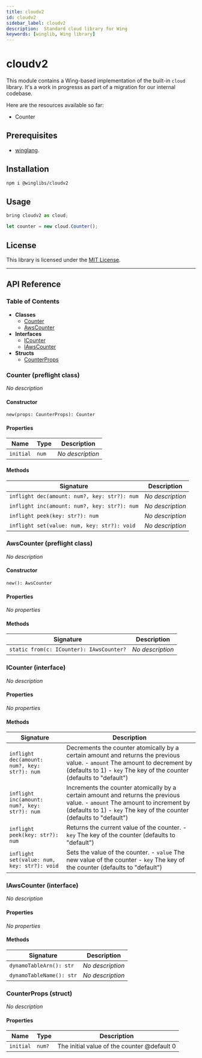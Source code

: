 ```yaml
---
title: cloudv2
id: cloudv2
sidebar_label: cloudv2
description:  Standard cloud library for Wing
keywords: [winglib, Wing library]
---
```

# cloudv2

This module contains a Wing-based implementation of the built-in `cloud` library. It's a work in progresss as part of a migration for our internal codebase.

Here are the resources available so far:
- Counter

## Prerequisites

* [winglang](https://winglang.io).

## Installation

```sh
npm i @winglibs/cloudv2
```

## Usage

```js
bring cloudv2 as cloud;

let counter = new cloud.Counter();
```

## License

This library is licensed under the [MIT License](./LICENSE).

---
## API Reference

### Table of Contents

- **Classes**
  - <a href="#@winglibs/cloudv2.Counter">Counter</a>
  - <a href="#@winglibs/cloudv2.AwsCounter">AwsCounter</a>
- **Interfaces**
  - <a href="#@winglibs/cloudv2.ICounter">ICounter</a>
  - <a href="#@winglibs/cloudv2.IAwsCounter">IAwsCounter</a>
- **Structs**
  - <a href="#@winglibs/cloudv2.CounterProps">CounterProps</a>

### Counter (preflight class) <a class="wing-docs-anchor" id="@winglibs/cloudv2.Counter"></a>

*No description*

#### Constructor

```
new(props: CounterProps): Counter
```

#### Properties

| **Name** | **Type** | **Description** |
| --- | --- | --- |
| <code>initial</code> | <code>num</code> | *No description* |

#### Methods

| **Signature** | **Description** |
| --- | --- |
| <code>inflight dec(amount: num?, key: str?): num</code> | *No description* |
| <code>inflight inc(amount: num?, key: str?): num</code> | *No description* |
| <code>inflight peek(key: str?): num</code> | *No description* |
| <code>inflight set(value: num, key: str?): void</code> | *No description* |

### AwsCounter (preflight class) <a class="wing-docs-anchor" id="@winglibs/cloudv2.AwsCounter"></a>

*No description*

#### Constructor

```
new(): AwsCounter
```

#### Properties

*No properties*

#### Methods

| **Signature** | **Description** |
| --- | --- |
| <code>static from(c: ICounter): IAwsCounter?</code> | *No description* |

### ICounter (interface) <a class="wing-docs-anchor" id="@winglibs/cloudv2.ICounter"></a>

*No description*

#### Properties

*No properties*

#### Methods

| **Signature** | **Description** |
| --- | --- |
| <code>inflight dec(amount: num?, key: str?): num</code> | Decrements the counter atomically by a certain amount and returns the previous value. - `amount` The amount to decrement by (defaults to 1) - `key` The key of the counter (defaults to "default") |
| <code>inflight inc(amount: num?, key: str?): num</code> | Increments the counter atomically by a certain amount and returns the previous value. - `amount` The amount to increment by (defaults to 1) - `key` The key of the counter (defaults to "default") |
| <code>inflight peek(key: str?): num</code> | Returns the current value of the counter. - `key` The key of the counter (defaults to "default") |
| <code>inflight set(value: num, key: str?): void</code> | Sets the value of the counter. - `value` The new value of the counter - `key` The key of the counter (defaults to "default") |

### IAwsCounter (interface) <a class="wing-docs-anchor" id="@winglibs/cloudv2.IAwsCounter"></a>

*No description*

#### Properties

*No properties*

#### Methods

| **Signature** | **Description** |
| --- | --- |
| <code>dynamoTableArn(): str</code> | *No description* |
| <code>dynamoTableName(): str</code> | *No description* |

### CounterProps (struct) <a class="wing-docs-anchor" id="@winglibs/cloudv2.CounterProps"></a>

*No description*

#### Properties

| **Name** | **Type** | **Description** |
| --- | --- | --- |
| <code>initial</code> | <code>num?</code> | The initial value of the counter @default 0 |


